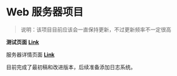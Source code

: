 # Web 服务器项目

> 说明：该项目目前应该会一直保持更新，不过更新频率不一定很高

**测试页面** **[Link](<http://129.211.28.16:8002/>)**

服务器详情页面 [**Link**](http://129.211.28.16:8002/serverInfo.html)

目前完成了最初稿和改进版本，后续准备添加日志系统。